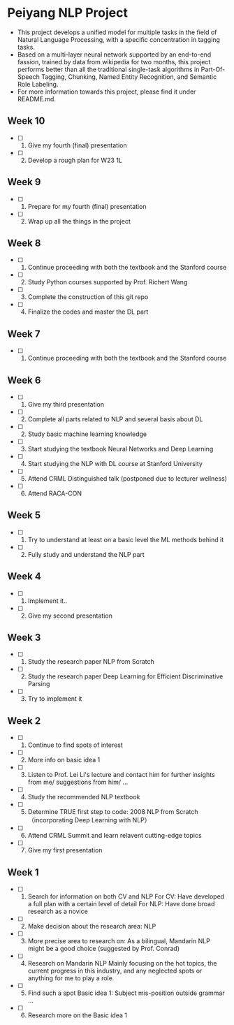 # Peiyang NLP Project

* This project develops a unified model for multiple tasks in the field of Natural Language Processing, with a specific concentration in tagging tasks. 
* Based on a multi-layer neural network supported by an end-to-end fassion, trained by data from wikipedia for two months, this project performs better than all the traditional single-task algorithms in Part-Of-Speech Tagging, Chunking, Named Entity Recognition, and Semantic Role Labeling. 
* For more information towards this project, please find it under README.md.

## Week 10
- [ ] 1. Give my fourth (final) presentation
- [ ] 2. Develop a rough plan for W23 1L

## Week 9
- [ ] 1. Prepare for my fourth (final) presentation
- [ ] 2. Wrap up all the things in the project

## Week 8
- [ ] 1. Continue proceeding with both the textbook and the Stanford course
- [ ] 2. Study Python courses supported by Prof. Richert Wang
- [ ] 3. Complete the construction of this git repo
- [ ] 4. Finalize the codes and master the DL part

## Week 7
- [ ] 1. Continue proceeding with both the textbook and the Stanford course

## Week 6
- [ ] 1. Give my third presentation
- [ ] 2. Complete all parts related to NLP and several basis about DL
- [ ] 2. Study basic machine learning knowledge
- [ ] 3. Start studying the textbook Neural Networks and Deep Learning
- [ ] 4. Start studying the NLP with DL course at Stanford University
- [ ] 5. Attend CRML Distinguished talk (postponed due to lecturer wellness)
- [ ] 6. Attend RACA-CON

## Week 5
- [ ] 1. Try to understand at least on a basic level the ML methods behind it
- [ ] 2. Fully study and understand the NLP part

## Week 4
- [ ] 1. Implement it..
- [ ] 2. Give my second presentation

## Week 3
- [ ] 1. Study the research paper NLP from Scratch
- [ ] 2. Study the research paper Deep Learning for Efficient Discriminative Parsing
- [ ] 3. Try to implement it

## Week 2
- [ ] 1. Continue to find spots of interest
- [ ] 2. More info on basic idea 1
- [ ] 3. Listen to Prof. Lei Li's lecture and contact him for further insights from me/ suggestions from him/ ...
- [ ] 4. Study the recommended NLP textbook 
- [ ] 5. Determine TRUE first step to code: 2008 NLP from Scratch （incorporating Deep Learning with NLP）
- [ ] 6. Attend CRML Summit and learn relavent cutting-edge topics
- [ ] 7. Give my first presentation

## Week 1
- [ ] 1. Search for information on both CV and NLP
      For CV: Have developed a full plan with a certain level of detail
      For NLP: Have done broad research as a novice
- [ ] 2. Make decision about the research area: NLP
- [ ] 3. More precise area to research on: As a bilingual, Mandarin NLP might be a good choice (suggested by Prof. Conrad)
- [ ] 4. Research on Mandarin NLP
      Mainly focusing on the hot topics, the current progress in this industry, and any neglected spots or anything for me to play a role.
- [ ] 5. Find such a spot
      Basic idea 1: Subject mis-position outside grammar
      ...
- [ ] 6. Research more on the Basic idea 1
